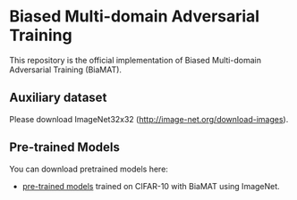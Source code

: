 # Biased Multi-domain Adversarial Training

This repository is the official implementation of Biased Multi-domain Adversarial Training (BiaMAT).

## Auxiliary dataset

Please download ImageNet32x32 (http://image-net.org/download-images).

## Pre-trained Models

You can download pretrained models here:

- [pre-trained models](https://drive.google.com/drive/folders/19PwmKY-WJwuY38wqgS__s_82MaJIdWEd?usp=sharing) trained on CIFAR-10 with BiaMAT using ImageNet. 
